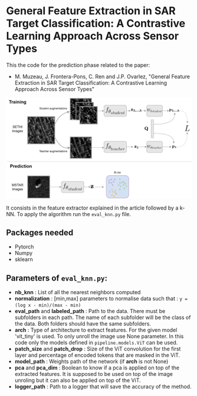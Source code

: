 
# General Feature Extraction in SAR Target Classification: A Contrastive Learning Approach Across Sensor Types

This the code for the prediction phase related to the paper:
- M. Muzeau, J. Frontera-Pons, C. Ren and J.P. Ovarlez, "General Feature Extraction in SAR Target Classification: A Contrastive Learning Approach Across Sensor Types" 

![arch](contrastive_mstar.png)

It consists in the feature extractor explained in the article followed by a k-NN. To apply the algorithm run the `eval_knn.py` file.

## Packages needed
 - Pytorch
 - Numpy
 - sklearn

## Parameters of `eval_knn.py`:

- **nb_knn** : List of all the nearest neighbors computed
- **normalization** : [min,max] parameters to normalise data such that : `y = (log x - min)/(max - min)`
- **eval_path** and **labeled_path** : Path to the data. There must be subfolders in each path. The name of each subfolder will be the class of the data. Both folders should have the same subfolders.
- **arch** : Type of architecture to extract features. For the given model 'vit_tiny' is used. To only unroll the image use None parameter. In this code only the models defined in `pipeline.models.ViT` can be used.
- **patch_size** and **patch_drop** : Size of the ViT convolution for the first layer and percentage of encoded tokens that are masked in the ViT.
- **model_path** : Weights path of the network (if **arch** is not None)
- **pca** and **pca_dim** : Boolean to know if a pca is applied on top of the extracted features. It is supposed to be used on top of the image unroling but it can also be applied on top of the ViT.
- **logger_path** : Path to a logger that will save the accuracy of the method.
 






